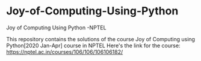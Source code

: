 # Joy-of-Computing-Using-Python
Joy of Computing Using Python -NPTEL



This repository contains the solutions of the course Joy of Computing using Python[2020 Jan-Apr] course in NPTEL
Here's the link for the course: https://nptel.ac.in/courses/106/106/106106182/
